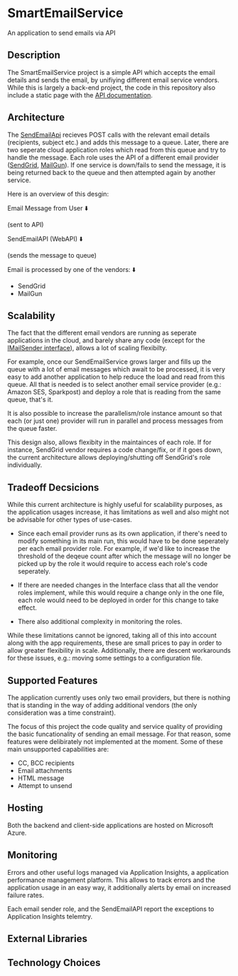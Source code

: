 # SmartEmailService
An application to send emails via API

## Description
The SmartEmailService project is a simple API which accepts the email details and sends the email, by unifiying different email service vendors. While this is largely a back-end project, the code in this repository also include a static page with the [API documentation](http://smartemailservice.azurewebsites.net).

## Architecture
The [SendEmailApi](../master/SendEmailApi) recieves POST calls with the relevant email details (recipients, subject etc.) and adds this message to a queue. Later, there are two seperate cloud application roles which read from this queue and try to handle the message. Each role uses the API of a different email provider ([SendGrid](https://sendgrid.com/docs/API_Reference/Web_API/mail.html), [MailGun](http://documentation.mailgun.com/quickstart.html#sending-messages)). If one service is down/fails to send the message, it is being returned back to the queue and then attempted again by another service.

Here is an overview of this desgin:

Email Message from User :arrow_down:

(sent to API)

SendEmailAPI (WebAPI) :arrow_down:
      
(sends the message to queue)

Email is processed by one of the vendors: :arrow_down:

- SendGrid
- MailGun

## Scalability
The fact that the different email vendors are running as seperate applications in the cloud, and barely share any code (except for the [IMailSender interface](../MainSender/IMailSender.cs)), allows a lot of scaling flexibilty.

For example, once our SendEmailService grows larger and fills up the queue with a lot of email messages which await to be processed, it is very easy to add another application to help reduce the load and read from this queue.
All that is needed is to select another email service provider (e.g.: Amazon SES, Sparkpost) and deploy a role that is reading from the same queue, that's it.

It is also possible to increase the parallelism/role instance amount so that each (or just one) provider will run in parallel and process messages from the queue faster.

This design also, allows flexibity in the maintainces of each role. If for instance, SendGrid vendor requires a code change/fix, or if it goes down, the current architecture allows deploying/shutting off SendGrid's role individually. 

## Tradeoff Decsicions
While this current architecture is highly useful for scalability purposes, as the application usages increase, it has limitations as well and also might not be advisable for other types of use-cases.

- Since each email provider runs as its own application, if there's need to modify something in its main run, this would have to be done seperately per each email provider role. For example, if we'd like to increase the threshold of the deqeue count after which the message will no longer be picked up by the role it would require to access each role's code seperately.

- If there are needed changes in the Interface class that all the vendor roles implement, while this would require a change only in the one file, each role would need to be deployed in order for this change to take effect.

- There also additional complexity in monitoring the roles.

While these limitations cannot be ignored, taking all of this into account along with the app requirements, these are small prices to pay in order to allow greater flexibility in scale. Additionally, there are descent workarounds for these issues, e.g.: moving some settings to a configuration file.

## Supported Features
The application currently uses only two email providers, but there is nothing that is standing in the way of adding additional vendors (the only consideration was a time constraint).

The focus of this project the code quality and service quality of providing the basic funcationality of sending an email message. For that reason, some features were delibirately not implemented at the moment. Some of these main unsupported capabilities are:
- CC, BCC recipients
- Email attachments
- HTML message
- Attempt to unsend

## Hosting
Both the backend and client-side applications are hosted on Microsoft Azure.

## Monitoring
Errors and other useful logs managed via Application Insights, a application performance management platform.
This allows to track errors and the application usage in an easy way, it additionally alerts by email on increased failure rates.

Each email sender role, and the SendEmailAPI report the exceptions to Application Insights telemtry.

## External Libraries

## Technology Choices


